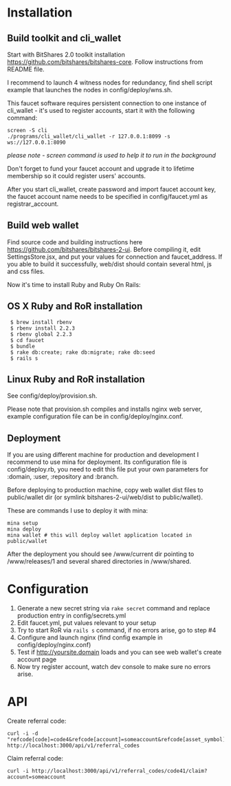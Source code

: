 # Installation

## Build toolkit and cli_wallet

Start with BitShares 2.0 toolkit installation https://github.com/bitshares/bitshares-core. Follow instructions from README file.

I recommend to launch 4 witness nodes for redundancy, find shell script example that launches the nodes in config/deploy/wns.sh.

This faucet software requires persistent connection to one instance of cli_wallet - it's used to register accounts, start it with the following command:
```
screen -S cli
./programs/cli_wallet/cli_wallet -r 127.0.0.1:8099 -s ws://127.0.0.1:8090
```

_please note - screen command is used to help it to run in the background_

Don't forget to fund your faucet account and upgrade it to lifetime membership so it could register users' accounts.

After you start cli_wallet, create password and import faucet account key, the faucet account name needs to be specified in config/faucet.yml as registrar_account.


## Build web wallet

Find source code and building instructions here https://github.com/bitshares/bitshares-2-ui.
Before compiling it, edit SettingsStore.jsx, and put your values for connection and faucet_address.
If you able to build it successfully, web/dist should contain several html, js and css files.


Now it's time to install Ruby and Ruby On Rails:


## OS X Ruby and RoR installation

```
 $ brew install rbenv
 $ rbenv install 2.2.3
 $ rbenv global 2.2.3
 $ cd faucet
 $ bundle
 $ rake db:create; rake db:migrate; rake db:seed
 $ rails s
```

## Linux Ruby and RoR installation

See config/deploy/provision.sh.

Please note that provision.sh compiles and installs nginx web server, example configuration file can be in config/deploy/nginx.conf.


## Deployment

If you are using different machine for production and development I recommend to use mina for deployment.
Its configuration file is config/deploy.rb, you need to edit this file put your own parameters for :domain, :user, :repository and :branch.

Before deploying to production machine, copy web wallet dist files to public/wallet dir (or symlink bitshares-2-ui/web/dist to public/wallet).

These are commands I use to deploy it with mina:
```
mina setup
mina deploy
mina wallet # this will deploy wallet application located in public/wallet
```
After the deployment you should see /www/current dir pointing to /www/releases/1 and several shared directories in /www/shared.


# Configuration

1. Generate a new secret string via `rake secret` command and replace production entry in config/secrets.yml
2. Edit faucet.yml, put values relevant to your setup
3. Try to start RoR via `rails s` command, if no errors arise, go to step #4
4. Configure and launch nginx (find config example in config/deploy/nginx.conf)
5. Test if http://yoursite.domain loads and you can see web wallet's create account page
6. Now try register account, watch dev console to make sure no errors arise.


# API

Create referral code:
```
curl -i -d "refcode[code]=code4&refcode[account]=someaccount&refcode[asset_symbol]=BTS&refcode[asset_amount]=100000" http://localhost:3000/api/v1/referral_codes
```

Claim referral code:
```
curl -i http://localhost:3000/api/v1/referral_codes/code41/claim?account=someaccount
```
